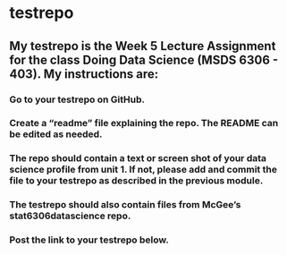 # testrepo
## My testrepo is the Week 5 Lecture Assignment for the class Doing Data Science (MSDS 6306 - 403). My instructions are:
### Go to your testrepo on GitHub.
### Create a “readme” file explaining the repo. The README can be edited as needed.
### The repo should contain a text or screen shot of your data science profile from unit 1. If not, please add and commit the file to your testrepo as described in the previous module.
### The testrepo should also contain files from McGee’s stat6306datascience repo.
### Post the link to your testrepo below.
